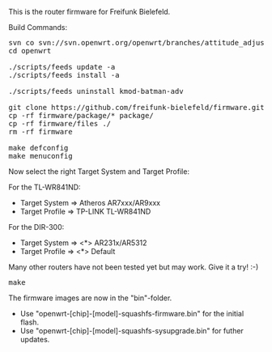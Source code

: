 This is the router firmware for Freifunk Bielefeld.

Build Commands:

<pre>
svn co svn://svn.openwrt.org/openwrt/branches/attitude_adjustment openwrt
cd openwrt

./scripts/feeds update -a
./scripts/feeds install -a

./scripts/feeds uninstall kmod-batman-adv

git clone https://github.com/freifunk-bielefeld/firmware.git
cp -rf firmware/package/* package/
cp -rf firmware/files ./
rm -rf firmware

make defconfig
make menuconfig
</pre>

Now select the right Target System and Target Profile:

For the TL-WR841ND:
* Target System => Atheros AR7xxx/AR9xxx
* Target Profile => TP-LINK TL-WR841ND

For the DIR-300:
* Target System => <*> AR231x/AR5312
* Target Profile => <*> Default

Many other routers have not been tested yet
but may work. Give it a try! :-)

<pre>
make
</pre>

The firmware images are now in the "bin"-folder.
* Use "openwrt-[chip]-[model]-squashfs-firmware.bin" for the initial flash.
* Use "openwrt-[chip]-[model]-squashfs-sysupgrade.bin" for futher updates.
